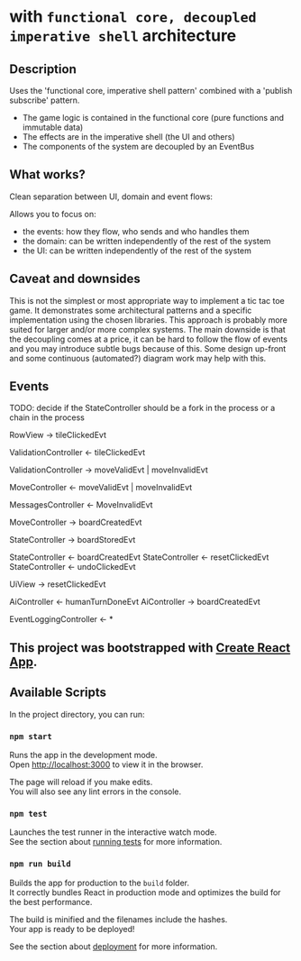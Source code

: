 # with `functional core, decoupled imperative shell` architecture

## Description

Uses the 'functional core, imperative shell pattern' combined with a 'publish subscribe' pattern.

- The game logic is contained in the functional core (pure functions and immutable data)
- The effects are in the imperative shell (the UI and others)
- The components of the system are decoupled by an EventBus

## What works?

Clean separation between UI, domain and event flows:

Allows you to focus on: 
- the events: how they flow, who sends and who handles them
- the domain: can be written independently of the rest of the system
- the UI: can be written independently of the rest of the system

## Caveat and downsides

This is not the simplest or most appropriate way to implement a tic tac toe game.
It demonstrates some architectural patterns and a specific implementation using the chosen libraries.
This approach is probably more suited for larger and/or more complex systems.
The main downside is that the decoupling comes at a price, it can be hard to follow the flow of events and
you may introduce subtle bugs because of this. Some design up-front and some continuous (automated?)
diagram work may help with this.

## Events

TODO: decide if the StateController should be a fork in the process or a chain in the process

RowView -> tileClickedEvt

ValidationController <- tileClickedEvt

ValidationController -> moveValidEvt | moveInvalidEvt

MoveController <- moveValidEvt | moveInvalidEvt

MessagesController <- MoveInvalidEvt

MoveController -> boardCreatedEvt

StateController -> boardStoredEvt

StateController <- boardCreatedEvt
StateController <- resetClickedEvt
StateController <- undoClickedEvt

UiView -> resetClickedEvt

AiController <- humanTurnDoneEvt
AiController -> boardCreatedEvt

EventLoggingController <- * 

## This project was bootstrapped with [Create React App](https://github.com/facebook/create-react-app).

## Available Scripts

In the project directory, you can run:

### `npm start`

Runs the app in the development mode.\
Open [http://localhost:3000](http://localhost:3000) to view it in the browser.

The page will reload if you make edits.\
You will also see any lint errors in the console.

### `npm test`

Launches the test runner in the interactive watch mode.\
See the section about [running tests](https://facebook.github.io/create-react-app/docs/running-tests) for more information.

### `npm run build`

Builds the app for production to the `build` folder.\
It correctly bundles React in production mode and optimizes the build for the best performance.

The build is minified and the filenames include the hashes.\
Your app is ready to be deployed!

See the section about [deployment](https://facebook.github.io/create-react-app/docs/deployment) for more information.
